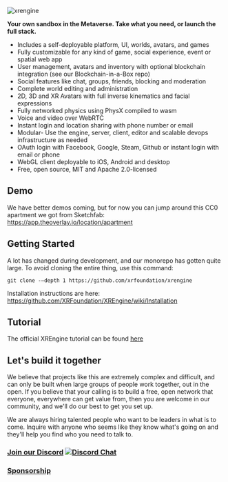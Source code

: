 
![xrengine](https://github.com/XRFoundation/XREngine/raw/dev/xrengine%20black.png)

**Your own sandbox in the Metaverse. Take what you need, or launch the full stack.**

- Includes a self-deployable platform, UI, worlds, avatars, and games
- Fully customizable for any kind of game, social experience, event or spatial web app
- User management, avatars and inventory with optional blockchain integration (see our Blockchain-in-a-Box repo)
- Social features like chat, groups, friends, blocking and moderation
- Complete world editing and administration
- 2D, 3D and XR Avatars with full inverse kinematics and facial expressions
- Fully networked physics using PhysX compiled to wasm
- Voice and video over WebRTC
- Instant login and location sharing with phone number or email
- Modular- Use the engine, server, client, editor and scalable devops infrastructure as needed
- OAuth login with Facebook, Google, Steam, Github or instant login with email or phone
- WebGL client deployable to iOS, Android and desktop
- Free, open source, MIT and Apache 2.0-licensed

## Demo
We have better demos coming, but for now you can jump around this CC0 apartment we got from Sketchfab:
https://app.theoverlay.io/location/apartment

## Getting Started
A lot has changed during development, and our monorepo has gotten quite large. To avoid cloning the entire thing, use this command:
```
git clone -–depth 1 https://github.com/xrfoundation/xrengine
```

Installation instructions are here:
https://github.com/XRFoundation/XREngine/wiki/Installation

## Tutorial

The official XREngine tutorial can be found [here](/tutorial/00-start-here.md)

## Let's build it together
We believe that projects like this are extremely complex and difficult, and can only be built when large groups of people work together, out in the open. If you believe that your calling is to build a free, open network that everyone, everywhere can get value from, then you are welcome in our community, and we'll do our best to get you set up.

We are always hiring talented people who want to be leaders in what is to come. Inquire with anyone who seems like they know what's going on and they'll help you find who you need to talk to.

### [Join our Discord](https://discord.gg/Tb4MT4TTjH)  [![Discord Chat](https://img.shields.io/discord/692672143053422678.svg)](https://discord.gg/Tb4MT4TTjH)

### [Sponsorship](https://opencollective.com/xrfoundation/tiers/badge.svg)